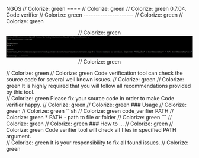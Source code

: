 NGOS                                                                                                                                                                                                     // Colorize: green
====                                                                                                                                                                                                     // Colorize: green
                                                                                                                                                                                                         // Colorize: green
0.7.04. Code verifier                                                                                                                                                                                    // Colorize: green
---------------------                                                                                                                                                                                    // Colorize: green
                                                                                                                                                                                                         // Colorize: green
<p align="center">                                                                                                                                                                                       // Colorize: green
    <img src="https://github.com/Gris87/ngos/blob/master/tools/qt/code_verifier/Screenshot.png?raw=true" alt="Screenshot"/>                                                                              // Colorize: green
</p>                                                                                                                                                                                                     // Colorize: green
                                                                                                                                                                                                         // Colorize: green
Code verification tool can check the source code for several well known issues.                                                                                                                          // Colorize: green
                                                                                                                                                                                                         // Colorize: green
It is highly required that you will follow all recommendations provided by this tool.<br/>                                                                                                               // Colorize: green
Please fix your source code in order to make Code verifier happy.                                                                                                                                        // Colorize: green
                                                                                                                                                                                                         // Colorize: green
### Usage                                                                                                                                                                                                // Colorize: green
                                                                                                                                                                                                         // Colorize: green
```sh                                                                                                                                                                                                    // Colorize: green
code_verifier PATH                                                                                                                                                                                       // Colorize: green
    * PATH - path to file or folder                                                                                                                                                                      // Colorize: green
```                                                                                                                                                                                                      // Colorize: green
                                                                                                                                                                                                         // Colorize: green
### How to ...                                                                                                                                                                                           // Colorize: green
                                                                                                                                                                                                         // Colorize: green
Code verifier tool will check all files in specified PATH argument.<br/>                                                                                                                                 // Colorize: green
It is your responsibility to fix all found issues.                                                                                                                                                       // Colorize: green
